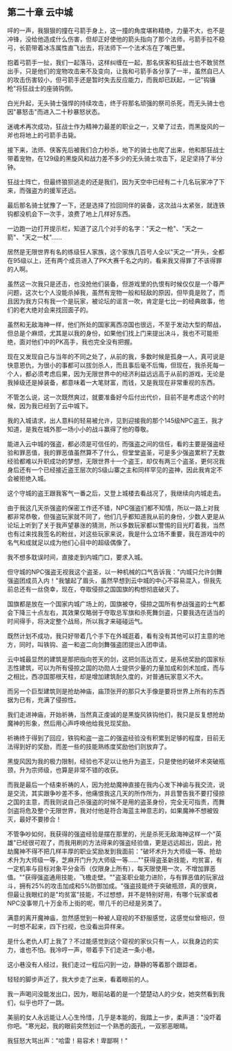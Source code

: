 ## 第二十章 云中城

呯的一声，我狠狠的撞在弓箭手身上，这一撞的角度堪称精绝，力量不大，也不是冲锋，没给他造成什么伤害，但却正好使他的箭头指向了那个法师，弓箭手拉不稳弓，长箭带着冰冻属性直飞出去，将法师下一个法术冻在了嘴巴里。

抱着弓箭手一扯，我们一起落马，这样纠缠在一起，那名侠客和狂战士也不敢贸然出手，只是他们的宠物攻击来不及变向，让我和弓箭手各分享了一半，虽然自已人的攻击伤害较小，但弓箭手还是暂时失去反应能力，而我却已跃起，一记"钩镰枪"将狂战士的座骑钩倒。

白光升起，无头骑士强悍的持续攻击，终于将那名顽强的祭司杀死，而无头骑士也因"暴怒击"而进入二十秒暴怒状态。

迷魂术再次成功，狂战士作为精神力最差的职业之一，又晕了过去，而黑旋风的一斧也将地上的弓箭手击毙。

接下来，法师、侠客先后被我们合力秒杀，地下的骑士也爬了出来，他和那狂战士带着宠物，在129级的黑旋风和战力差不多少的无头骑士攻击下，足足坚持了半分钟。

狂战士阵亡，但最终狼狈逃走的还是我们，因为天空中已经有二十几名玩家冲了下来，而强盗方的援军还远。

最后那名骑士犹豫了一下，还是选择了捡回同伴的装备，这次战斗太紧张，就连铁钩都没机会下一次手，浪费了地上几样好东西。

一边跑一边打开提示栏，知道了这几个对手的名字："天之一枪"、"天之一箭"、"天之一杖"……

居然是无限世界有名的练级狂人家族，这个家族几百号人全以"天之一"开头，全都在95级以上，还有两个成员进入了PK大赛千名之内的，看来我又得罪了不该得罪的人啊。

虽然这一次我只是还击，也没抢他们装备，但游戏里的仇恨有时候仅仅是一个尊严问题，这次七个人没能杀掉我，虽然有宠物一般和轻敌的原因，但毕竟是败了，而且因为我方只有我一个是玩家，被论坛的谣言一吹，肯定是七比一的经典故事，他们的老大绝对会来找回面子的。

虽然和无敌海神一样，他们所处的国家离西凉国也很远，不至于发动大型的帮战，但总是个麻烦，尤其是以我的身份，如果他们找上门来提出决斗，我也不可能拒绝，面对他们中的PK高手，我也完全没有把握。

现在又发现自己与当年的不同之处了，从前的我，多数时候是孤身一人，真可说是快意恩仇，为很小的事都可以拔剑杀人，而且事后毫不后悔，但现在，我杀死每一个人，都必须考虑后果，因为无限世界中的经济利益远远高于从前的游戏，无论是我掉级还是掉装备，都意味着一大笔财富，而钱，又是我现在非常重视的东西。

不管怎么说，这一次既然爽过，就要准备好今后付出代价，目前不是考虑这个的时候，因为我已经到了云中城下。

我的入城请求，出人意料的轻易被允许，见到迎接我的那个145级NPC盗王，我才知道，是我在城外那一场小小的战斗赢得了他的尊敬。

能进入云中城的强盗，都必须是可信任的，而强盗之间的信任，看的主要是强盗经验和罪恶值，我的罪恶值虽然算不了什么，但堂堂盗圣，可是多少强盗累积了无数经验都难以升职成功的梦想，无限世界十一个盗王，却仅有两三个盗圣，更何况我身后还有一个已经接近盗王层次的S级山寨之主和同样罕见的盗神，因此我肯定不会被拒绝入城。

这个守城的盗王跟我客气一番之后，又登上城楼去看战况了，我继续向内城走去。

由于我这几天杀强盗的保密工作还不错，NPC强盗们都不知情，所以一路上对我都非常恭敬，但强盗玩家就不同了，他们几乎都知道我从前的身份，少数人更是从论坛上听到了关于我声望暴涨的猜测，所以多数玩家都以警惕的目光盯着我，当然也有过来找我签名的粉丝，对这些玩家来说，我是什么立场不重要，我在游戏中的名气和成就足以成为他们心目中的超级偶像了。

我不想多耽误时间，直接走到内城门口，要求入城。

但守城的NPC强盗无视我这个盗圣，以一种机械的口气告诉我："内城只允许剑舞强盗团成员入内！"我皱起了眉头，虽然早想到云中城的中心不容易混入，但我先前总还有一丝侥幸，现在，夺取侵掠之国国旗的构想彻底破灭了。

国旗都是放在一个国家内城广场上的，国旗被夺，侵掠之国所有参战强盗的士气都会下降三十点左右，其效果仅略弱于夺取总军旗和杀死舞剑盗，只要我选在适当的时间得手，将决定整个战局，所以我才来碰碰运气。

既然计划不成功，我只好带着几个手下在外城逛着，看有没有其他可以打主意的地方，同时，叫铁钩、盗一和盗二向剑舞强盗团提出入团申请。

云中城最显然的建筑是那把指向苍天的剑，这把剑高达百丈，是系统奖励的国家标志性建筑，可以为所有侵掠之国的功勋人士提供少量的力量加成和剑术加成，而与之相比，西凉国那根天柱，却是增加建筑耐久度的，对普通玩家意义不大。

而另一个巨型建筑则是抢劫神庙，庙顶张开的那只大手像是要将世界上所有的东西据为已有，充满了侵掠性。

我们走进神庙，开始祈祷，当然真正虔诚的是黑旋风铁钩他们，我只是反复想抢劫魔神的形象，然后用心声呼唤他给我兑现奖励。

祈祷终于得到了回应，铁钩和盗一盗二的强盗经验没有积累到足够的程度，目前无法得到好的奖励，而差一些的技能熟练度奖励他们则放弃了。

黑旋风因为我的极力限制，经验也不足以让他升为盗王，只是使他的破坏术突破瓶颈，升为宗师级，也算是非常不错的收获。

而我是最后一个结束祈祷的人，因为抢劫魔神直接在我内心发下神谕与我交流，说是交流，其实跟争吵差不多，他痛恨我这几天的所作所为，并且警告我不要打侵掠之国的主意，而我则说自己杀强盗的时候不是用的盗圣身份，完全无可指责，而舞剑盗将危及整个无限世界，我对付他是符合海蓝主神意志的，如果魔神不想被毁灭，最好不要掺合！

不管争吵如何，我获得的强盗经验是摆在那里的，光是杀死无敌海神这样一个"英雄"已经很可观了，而我用刷的方法得来的强盗经验值，更是远远超出，因此，抢劫魔神不得不把几样丰厚的职业奖励发到我面前："破坏术升为大师级一等、抢劫术升为大师级一等，芝麻开门升为大师级一等……""获得盗圣新技能，均贫富，有一定机率与目标对象平分金币（仅限身上所有），每天限使用一次，不增加罪恶值。""获得强盗通用技能，飞檐走壁。""盗圣职业能力进阶，与有罪恶值的玩家战斗，拥有25%的攻击加成和5%防御加成。"强盗技能终于突破瓶颈，真的很爽，但最让我眼红的是"均贫富"技能，不过想想，并不是特别好用，有哪个玩家或者NPC没事带几十万金币上街的呢，带几千的已经是另类了。

满意的离开魔神庙，忽然感觉到一种被人窥视的不舒服感觉，这感觉似曾相识，但一时想不起来，四下扫视，也没看出异样来。

是什么老仇人盯上我了？不过能感觉到这个窥视的家伙只有一人，以我身边的实力，谁也不怕。我冷哼一声，带着手下们走进一条小巷。

这小巷没有人经过，我们走过一程后闪到一边，静静的等着那个跟踪者。

轻轻的脚步声近了，我大步走了出来，看着眼前的人。

我一声喝问没能发出口，因为，眼前站着的是一个楚楚动人的少女，她突然看到我们，似乎也吓了一跳。

美丽的女人永远能让人心生怜惜，几乎是本能的，我踏上一步，柔声道："没吓着你吧。"寒光起，我的眼前突然划过一个熟悉的面孔，一双邪恶眼睛。

我狂怒大骂出声："哈雷！易容术！卑鄙啊！"

